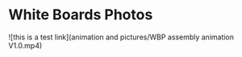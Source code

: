 # White Boards Photos
 
![this is a test link](animation and pictures/WBP assembly animation V1.0.mp4)

